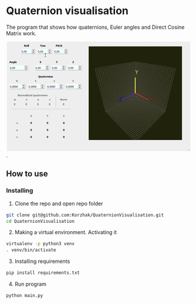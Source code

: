 # Quaternion visualisation

The program that shows how quaternions, Euler angles and Direct Cosine Matrix work.

<div style="text-align:center"><img src="img/QuaternionVisualisation.gif" /></div>.

## How to use

### Installing

1. Clone the repo and open repo folder

```bash
git clone git@github.com:Korzhak/QuaternionVisualisation.git
cd QuaternionVisualisation
```

2. Making a virtual environment. Activating it

```bash
virtualenv -p python3 venv
. venv/bin/activate
```
3. Installing requirements

```bash
pip install requirements.txt
```

4. Run program

```bash
python main.py
```
